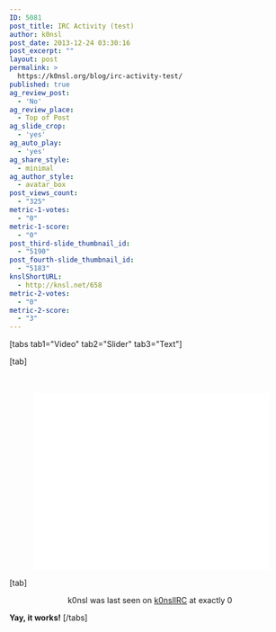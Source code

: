 ```yaml
---
ID: 5081
post_title: IRC Activity (test)
author: k0nsl
post_date: 2013-12-24 03:30:16
post_excerpt: ""
layout: post
permalink: >
  https://k0nsl.org/blog/irc-activity-test/
published: true
ag_review_post:
  - 'No'
ag_review_place:
  - Top of Post
ag_slide_crop:
  - 'yes'
ag_auto_play:
  - 'yes'
ag_share_style:
  - minimal
ag_author_style:
  - avatar_box
post_views_count:
  - "325"
metric-1-votes:
  - "0"
metric-1-score:
  - "0"
post_third-slide_thumbnail_id:
  - "5190"
post_fourth-slide_thumbnail_id:
  - "5183"
knslShortURL:
  - http://knsl.net/658
metric-2-votes:
  - "0"
metric-2-score:
  - "3"
---
```

[tabs tab1="Video" tab2="Slider" tab3="Text"]

[tab]
<div class="videocontainer">
<br /><br />
<center>
<iframe width="420" height="315" src="//www.youtube.com/embed/1KhL7On1F3o" modestbranding=1;rel=0;showinfo=0;autoplay=1;loop=1;autohide=1;yt:stretch=16:9;wmode=transparent;" frameborder="0" allowfullscreen></iframe>
</center>
</div>

[tab]

<center>k0nsl was last seen on <a href="https://survivor.k0nsl.org/webirc.html" title="k0nslIRC" target="_blank">k0nslIRC</a> at exactly <a id="lastseen">0</a> <img class='wpml_ico' alt='' src='https://k0nsl.org/blog/k1/plugins/wp-monalisa/icons/icon_wave.gif' /></center>

<strong>Yay, it works!</strong>
[/tabs]